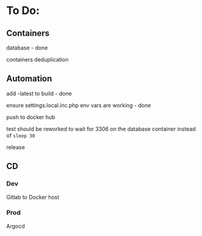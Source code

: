 # To Do:

## Containers
database - done

containers deduplication

## Automation
add -latest to build - done

ensure settings.local.inc.php env vars are working - done

push to docker hub

test should be reworked to wait for 3306 on the database container instead of `sleep 30`

release

## CD

### Dev

Gitlab to Docker host

### Prod

Argocd 
